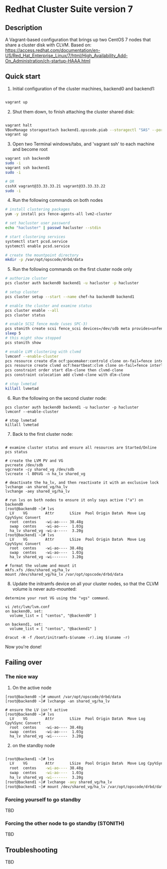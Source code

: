 # Redhat Cluster Suite version 7

## Description
A Vagrant-based configuration that brings up two CentOS 7 nodes that share a cluster disk with CLVM.
Based on:  https://access.redhat.com/documentation/en-US/Red_Hat_Enterprise_Linux/7/html/High_Availability_Add-On_Administration/ch-startup-HAAA.html


## Quick start

1. Initial configuration of the cluster machines, backend0 and backend1:
  ```bash
  
  vagrant up
  ```
2. Shut them down, to finish attaching the cluster shared disk:
  ```bash
  
  vagrant halt
  VBoxManage storageattach backend1.opscode.piab --storagectl "SAS" --port 0 --device 0 --nonrotational on --type hdd --medium cluster_shared.vdi --mtype shareable
  vagrant up
  ```
3. Open two Terminal windows/tabs, and 'vagrant ssh' to each machine and become root
  ```bash
  vagrant ssh backend0
  sudo -i
  vagrant ssh backend1
  sudo -i
  
  # OR
  csshX vagrant@33.33.33.21 vagrant@33.33.33.22
  sudo -i
  ```
4. Run the following commands on both nodes
  ```bash
  # install clustering packages
  yum -y install pcs fence-agents-all lvm2-cluster
  
  # set hacluster user password
  echo "hacluster" | passwd hacluster --stdin
  
  # start clustering services
  systemctl start pcsd.service
  systemctl enable pcsd.service
  
  # create the mountpoint directory
  mkdir -p /var/opt/opscode/drbd/data
  ```
5. Run the following commands on the first cluster node only
  ```bash
  # authorize cluster
  pcs cluster auth backend0 backend1 -u hacluster -p hacluster
  
  # setup cluster
  pcs cluster setup --start --name chef-ha backend0 backend1
  
  # enable the cluster and examine status
  pcs cluster enable --all
  pcs cluster status
  
  # enable SCSI fence mode (uses SPC-3)
  pcs stonith create scsi fence_scsi devices=/dev/sdb meta provides=unfencing
  sleep 5
  # this might show stopped
  pcs stonith show
  
  # enable LVM clustering with clvmd
  lvmconf --enable-cluster
  pcs resource create dlm ocf:pacemaker:controld clone on-fail=fence interleave=true ordered=true
  pcs resource create clvmd ocf:heartbeat:clvm clone on-fail=fence interleave=true ordered=true
  pcs constraint order start dlm-clone then clvmd-clone
  pcs constraint colocation add clvmd-clone with dlm-clone
  
  # stop lvmetad
  killall lvmetad
  ```
6. Run the following on the second cluster node:
  ```
  pcs cluster auth backend0 backend1 -u hacluster -p hacluster
  lvmconf --enable-cluster
  
  # stop lvmetad
  killall lvmetad
  ```
7. Back to the first cluster node:
  ```
  
  # examine cluster status and ensure all resources are Started/Online
  pcs status
  
  # create the LVM PV and VG
  pvcreate /dev/sdb
  vgcreate -cy shared_vg /dev/sdb
  lvcreate -l 80%VG -n ha_lv shared_vg
  
  # deactivate the ha_lv, and then reactivate it with an exclusive lock
  lvchange -an shared_vg/ha_lv
  lvchange -aey shared_vg/ha_lv
  
  # run lvs on both nodes to ensure it only says active ("a") on backend0
  [root@backend0 ~]# lvs
    LV    VG        Attr       LSize  Pool Origin Data%  Move Log Cpy%Sync Convert
    root  centos    -wi-ao---- 38.48g
    swap  centos    -wi-ao----  1.03g
    ha_lv shared_vg -wi-a-----  3.20g
  [root@backend1 ~]# lvs
    LV    VG        Attr       LSize  Pool Origin Data%  Move Log Cpy%Sync Convert
    root  centos    -wi-ao---- 38.48g
    swap  centos    -wi-ao----  1.03g
    ha_lv shared_vg -wi-------  3.20g
  
  # format the volume and mount it
  mkfs.xfs /dev/shared_vg/ha_lv
  mount /dev/shared_vg/ha_lv /var/opt/opscode/drbd/data
  ```
8. Update the initramfs device on all your cluster nodes, so that the CLVM volume is never auto-mounted:
  ```
  determine your root VG using the "vgs" command.
  
  vi /etc/lvm/lvm.conf
  on backend0, set:
    volume_list = [ "centos", "@backend0" ]
  
  on backend1, set:
    volume_list = [ "centos", "@backend1" ]
  
  dracut -H -f /boot/initramfs-$(uname -r).img $(uname -r)
  ```

Now you're done!


## Failing over

### The nice way

1. On the active node
  ```
  [root@backend0 ~]# umount /var/opt/opscode/drbd/data
  [root@backend0 ~]# lvchange -an shared_vg/ha_lv
  
  # ensure the LV isn't active
  [root@backend0 ~]# lvs
    LV    VG        Attr       LSize  Pool Origin Data%  Move Log Cpy%Sync Convert
    root  centos    -wi-ao---- 38.48g
    swap  centos    -wi-ao----  1.03g
    ha_lv shared_vg -wi-------  3.20g
  ```
2. on the standby node
  ```bash
  
  [root@backend1 ~]# lvs
    LV    VG        Attr       LSize  Pool Origin Data%  Move Log Cpy%Sync Convert
    root  centos    -wi-ao---- 38.48g
    swap  centos    -wi-ao----  1.03g
    ha_lv shared_vg -wi-------  3.20g
  [root@backend1 ~]# lvchange -aey shared_vg/ha_lv
  [root@backend1 ~]# mount /dev/shared_vg/ha_lv /var/opt/opscode/drbd/data
  ```


### Forcing yourself to go standby

TBD

### Forcing the other node to go standby (STONITH)

TBD

## Troubleshooting

TBD
